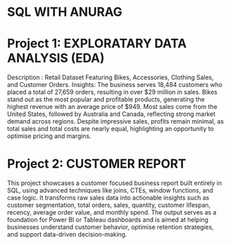 # SQL WITH ANURAG
# Project 1: EXPLORATARY DATA ANALYSIS (EDA)
Description : Retail Dataset Featuring Bikes, Accessories, Clothing Sales, and Customer Orders.
Insights: The business serves 18,484 customers who placed a total of 27,659 orders, resulting in over $29 million in sales.
           Bikes stand out as the most popular and profitable products, generating the highest revenue with an average price of $949.
           Most sales come from the United States, followed by Australia and Canada, reflecting strong market demand across regions.
           Despite impressive sales, profits remain minimal, as total sales and total costs are nearly equal, highlighting an opportunity to optimise pricing and margins.

# Project 2: CUSTOMER REPORT 
This project showcases a customer focused business report built entirely in SQL, using advanced techniques like joins, CTEs, window functions, and case logic. It transforms raw sales data into actionable insights such as customer segmentation, total orders, sales, quantity, customer lifespan, recency, average order value, and monthly spend. The output serves as a foundation for Power BI or Tableau dashboards and is aimed at helping businesses understand customer behavior, optimise retention strategies, and support data-driven decision-making.

